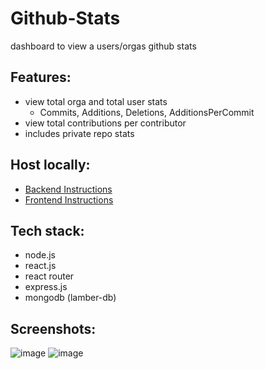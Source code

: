# Github-Stats

dashboard to view a users/orgas github stats

## Features:

-   view total orga and total user stats
    -   Commits, Additions, Deletions, AdditionsPerCommit
-   view total contributions per contributor
-   includes private repo stats

## Host locally:

-   [Backend Instructions](./server/README.md)
-   [Frontend Instructions](./frontend/README.md)

## Tech stack:

-   node.js
-   react.js
-   react router
-   express.js
-   mongodb (lamber-db)

## Screenshots:

![image](https://user-images.githubusercontent.com/47723417/118710888-305f9700-b81f-11eb-8b42-27586ae5fa5a.png)
![image](https://user-images.githubusercontent.com/47723417/118710919-39506880-b81f-11eb-8799-7df2f83d2716.png)
